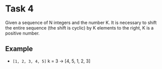 # Task 4

Given a sequence of N integers and the number K. It is necessary to shift the entire
sequence (the shift is cyclic) by K elements to the right, K is a positive number.

## Example

- `[1, 2, 3, 4, 5]` k = 3 -> [4, 5, 1, 2, 3]
